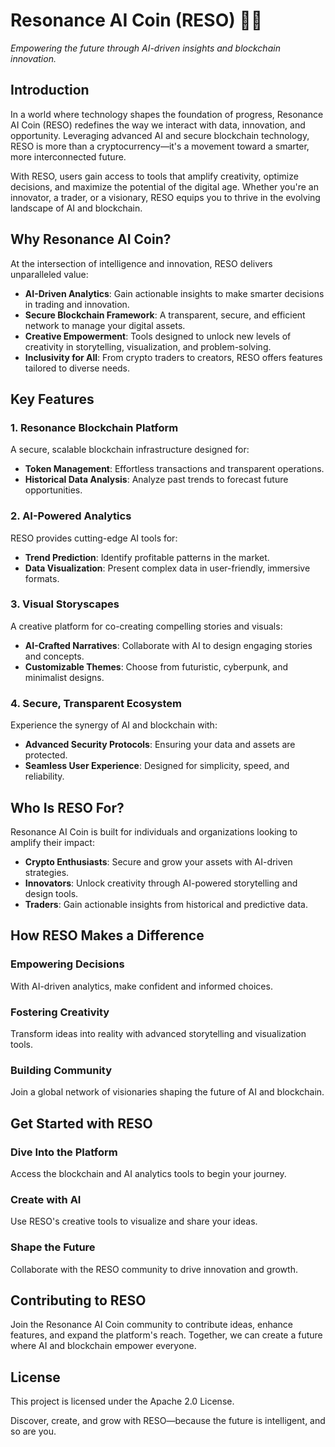 # Resonance AI Coin (RESO) 🌌💡
*Empowering the future through AI-driven insights and blockchain innovation.*

## Introduction
In a world where technology shapes the foundation of progress, Resonance AI Coin (RESO) redefines the way we interact with data, innovation, and opportunity. Leveraging advanced AI and secure blockchain technology, RESO is more than a cryptocurrency—it's a movement toward a smarter, more interconnected future.

With RESO, users gain access to tools that amplify creativity, optimize decisions, and maximize the potential of the digital age. Whether you're an innovator, a trader, or a visionary, RESO equips you to thrive in the evolving landscape of AI and blockchain.

## Why Resonance AI Coin?
At the intersection of intelligence and innovation, RESO delivers unparalleled value:

- **AI-Driven Analytics**: Gain actionable insights to make smarter decisions in trading and innovation.
- **Secure Blockchain Framework**: A transparent, secure, and efficient network to manage your digital assets.
- **Creative Empowerment**: Tools designed to unlock new levels of creativity in storytelling, visualization, and problem-solving.
- **Inclusivity for All**: From crypto traders to creators, RESO offers features tailored to diverse needs.

## Key Features

### 1. Resonance Blockchain Platform
A secure, scalable blockchain infrastructure designed for:

- **Token Management**: Effortless transactions and transparent operations.
- **Historical Data Analysis**: Analyze past trends to forecast future opportunities.

### 2. AI-Powered Analytics
RESO provides cutting-edge AI tools for:

- **Trend Prediction**: Identify profitable patterns in the market.
- **Data Visualization**: Present complex data in user-friendly, immersive formats.

### 3. Visual Storyscapes
A creative platform for co-creating compelling stories and visuals:

- **AI-Crafted Narratives**: Collaborate with AI to design engaging stories and concepts.
- **Customizable Themes**: Choose from futuristic, cyberpunk, and minimalist designs.

### 4. Secure, Transparent Ecosystem
Experience the synergy of AI and blockchain with:

- **Advanced Security Protocols**: Ensuring your data and assets are protected.
- **Seamless User Experience**: Designed for simplicity, speed, and reliability.

## Who Is RESO For?
Resonance AI Coin is built for individuals and organizations looking to amplify their impact:

- **Crypto Enthusiasts**: Secure and grow your assets with AI-driven strategies.
- **Innovators**: Unlock creativity through AI-powered storytelling and design tools.
- **Traders**: Gain actionable insights from historical and predictive data.

## How RESO Makes a Difference

### Empowering Decisions
With AI-driven analytics, make confident and informed choices.

### Fostering Creativity
Transform ideas into reality with advanced storytelling and visualization tools.

### Building Community
Join a global network of visionaries shaping the future of AI and blockchain.

## Get Started with RESO

### Dive Into the Platform
Access the blockchain and AI analytics tools to begin your journey.

### Create with AI
Use RESO's creative tools to visualize and share your ideas.

### Shape the Future
Collaborate with the RESO community to drive innovation and growth.

## Contributing to RESO
Join the Resonance AI Coin community to contribute ideas, enhance features, and expand the platform's reach. Together, we can create a future where AI and blockchain empower everyone.

## License
This project is licensed under the Apache 2.0 License.

Discover, create, and grow with RESO—because the future is intelligent, and so are you.
